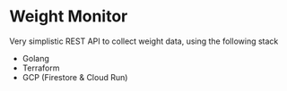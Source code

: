 # Weight Monitor

Very simplistic REST API to collect weight data, using the following stack

- Golang
- Terraform
- GCP (Firestore & Cloud Run)

